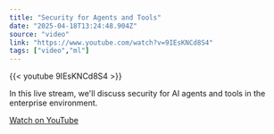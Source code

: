 ```yaml
---
title: "Security for Agents and Tools"
date: "2025-04-18T13:24:48.904Z"
source: "video"
link: "https://www.youtube.com/watch?v=9IEsKNCd8S4"
tags: ["video","ml"]
---
```


{{< youtube 9IEsKNCd8S4 >}}

In this live stream, we'll discuss security for AI agents and tools in the enterprise environment.

[Watch on YouTube](https://www.youtube.com/watch?v=9IEsKNCd8S4)
